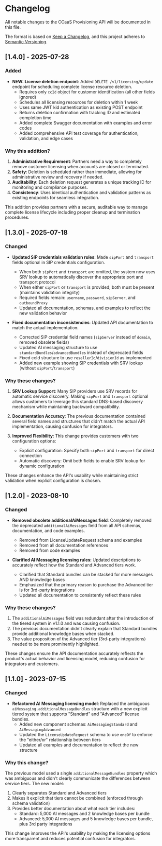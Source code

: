 # Changelog

All notable changes to the CCaaS Provisioning API will be documented in this file.

The format is based on [Keep a Changelog](https://keepachangelog.com/en/1.0.0/),
and this project adheres to [Semantic Versioning](https://semver.org/spec/v2.0.0.html).

## [1.4.0] - 2025-07-28

### Added

- **NEW: License deletion endpoint**: Added `DELETE /v1/licensing/update` endpoint for scheduling complete license resource deletion.
  - Requires only `ccId` object for customer identification (all other fields ignored)
  - Schedules all licensing resources for deletion within 1 week
  - Uses same JWT kid authentication as existing POST endpoint
  - Returns deletion confirmation with tracking ID and estimated completion time
  - Added complete Swagger documentation with examples and error codes
  - Added comprehensive API test coverage for authentication, validation, and edge cases

### Why this addition?

1. **Administrative Requirement**: Partners need a way to completely remove customer licensing when accounts are closed or terminated.
2. **Safety**: Deletion is scheduled rather than immediate, allowing for administrative review and recovery if needed.
3. **Auditability**: Each deletion request generates a unique tracking ID for monitoring and compliance purposes.
4. **Consistency**: Uses identical authentication and validation patterns as existing endpoints for seamless integration.

This addition provides partners with a secure, auditable way to manage complete license lifecycle including proper cleanup and termination procedures.

## [1.3.0] - 2025-07-18

### Changed

- **Updated SIP credentials validation rules**: Made `sipPort` and `transport` fields optional in SIP credentials configuration.
  - When both `sipPort` and `transport` are omitted, the system now uses SRV lookup to automatically discover the appropriate port and transport protocol
  - When either `sipPort` or `transport` is provided, both must be present (maintains validation integrity)
  - Required fields remain: `username`, `password`, `sipServer`, and `outboundProxy`
  - Updated all documentation, schemas, and examples to reflect the new validation behavior

- **Fixed documentation inconsistencies**: Updated API documentation to match the actual implementation.
  - Corrected SIP credential field names (`sipServer` instead of `domain`, removed obsolete fields)
  - Updated AI messaging structure to use `standardBundles`/`advancedBundles` instead of deprecated fields
  - Fixed ccId structure to use `resellerId`/`divisionId` as implemented
  - Added new example showing SIP credentials with SRV lookup (without `sipPort`/`transport`)

### Why these changes?

1. **SRV Lookup Support**: Many SIP providers use SRV records for automatic service discovery. Making `sipPort` and `transport` optional allows customers to leverage this standard DNS-based discovery mechanism while maintaining backward compatibility.

2. **Documentation Accuracy**: The previous documentation contained several field names and structures that didn't match the actual API implementation, causing confusion for integrators.

3. **Improved Flexibility**: This change provides customers with two configuration options:
   - Explicit configuration: Specify both `sipPort` and `transport` for direct connection
   - Automatic discovery: Omit both fields to enable SRV lookup for dynamic configuration

These changes enhance the API's usability while maintaining strict validation when explicit configuration is chosen.

## [1.2.0] - 2023-08-10

### Changed

- **Removed obsolete additionalAiMessages field**: Completely removed the deprecated `additionalAiMessages` field from all API schemas, documentation, and code examples.
  - Removed from LicenseUpdateRequest schema and examples
  - Removed from all documentation references
  - Removed from code examples

- **Clarified AI Messaging licensing rules**: Updated descriptions to accurately reflect how the Standard and Advanced tiers work.
  - Clarified that Standard bundles can be stacked for more messages AND knowledge bases
  - Emphasized that the primary reason to purchase the Advanced tier is for 3rd-party integrations
  - Updated all documentation to consistently reflect these rules

### Why these changes?

1. The `additionalAiMessages` field was redundant after the introduction of the tiered system in v1.1.0 and was causing confusion.
2. The previous documentation didn't clearly explain that Standard bundles provide additional knowledge bases when stacked.
3. The value proposition of the Advanced tier (3rd-party integrations) needed to be more prominently highlighted.

These changes ensure the API documentation accurately reflects the product's actual behavior and licensing model, reducing confusion for integrators and customers.

## [1.1.0] - 2023-07-15

### Changed

- **Refactored AI Messaging licensing model**: Replaced the ambiguous `aiMessaging.additionalMessageBundles` structure with a new explicit tiered system that supports "Standard" and "Advanced" license bundles.
  - Added new component schemas: `AiMessagingStandard` and `AiMessagingAdvanced`
  - Updated the `LicenseUpdateRequest` schema to use `oneOf` to enforce the "either/or" relationship between tiers
  - Updated all examples and documentation to reflect the new structure

### Why this change?

The previous model used a single `additionalMessageBundles` property which was ambiguous and didn't clearly communicate the differences between service tiers. The new model:

1. Clearly separates Standard and Advanced tiers
2. Makes it explicit that tiers cannot be combined (enforced through schema validation)
3. Provides better documentation about what each tier includes:
   - Standard: 5,000 AI messages and 2 knowledge bases per bundle
   - Advanced: 5,000 AI messages and 5 knowledge bases per bundle, plus 3rd party integrations

This change improves the API's usability by making the licensing options more transparent and reduces potential confusion for integrators.
